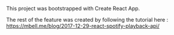 This project was bootstrapped with Create React App. 

The rest of the feature was created by following the tutorial here : https://mbell.me/blog/2017-12-29-react-spotify-playback-api/